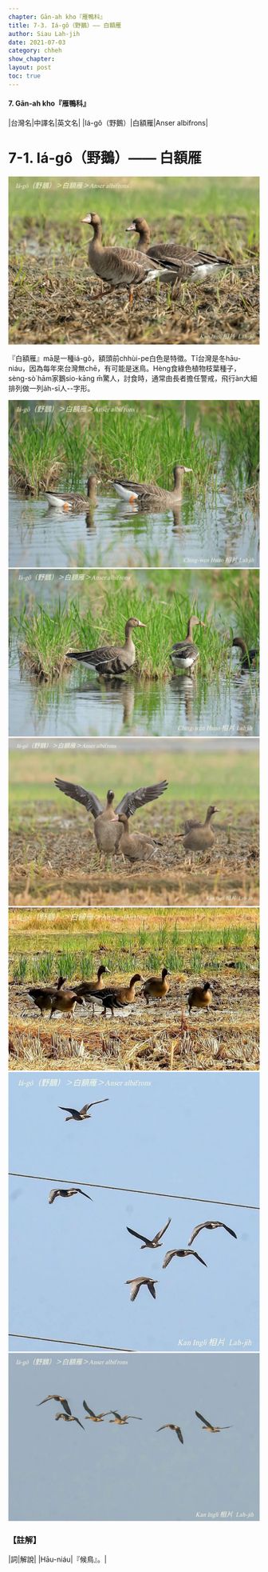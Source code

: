 ```yaml
---
chapter: Gān-ah kho『雁鴨科』
title: 7-3. Iá-gô（野鵝）—— 白額雁
author: Siau Lah-jih
date: 2021-07-03
category: chheh
show_chapter: 
layout: post
toc: true
---
```


#### 7. Gān-ah kho『雁鴨科』

|台灣名|中譯名|英文名|
|Iá-gô（野鵝）|白額雁|Anser albifrons|


# 7-1. Iá-gô（野鵝）—— 白額雁

![](../too5/07/07-3-6.白額雁.jpg)


『白額雁』mā是一種iá-gô，額頭前chhùi-pe白色是特徵。Tī台灣是冬hāu-niáu，因為每年來台灣無chē，有可能是迷鳥。Hèng食綠色植物枝葉種子，sèng-sò͘ hām家鵝sio-kāng m̄驚人，討食時，通常由長者擔任警戒，飛行àn大細排列做一列a̍h-sī人--字形。
	

![](../too5/07/07-3-1.白額雁.jpg)
![](../too5/07/07-3-2.白額雁.jpg)
![](../too5/07/07-3-5.白額雁.jpg)
![](../too5/07/07-3-3.白額雁.jpg)
![](../too5/07/07-3-4.白額雁.jpg)
![](../too5/07/07-3-7.白額雁.jpg)


### 【註解】

|詞|解說|
|Hāu-niáu|『候鳥』。|

